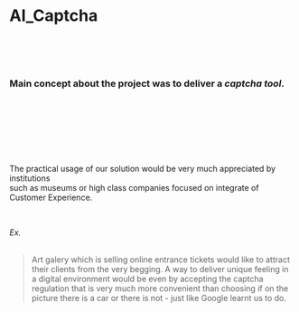 # AI_Captcha

<br/>
<br/>
<br/>

### Main concept about the project was to deliver a *captcha tool*.

<br/>
<br/>
<br/>
<br/>
<br/>
<br/>

The practical usage of our solution would be very much appreciated by institutions <br/>
such as museums or high class companies focused on integrate of Customer Experience.

<br/>

*Ex.*    
<br/>
> Art galery which is selling online entrance tickets would like to attract their clients from the very begging. A way to deliver unique feeling in a digital environment would be even by accepting the captcha regulation that is very much more convenient than choosing if on the picture there is a car or there is not - just like Google learnt us to do.
